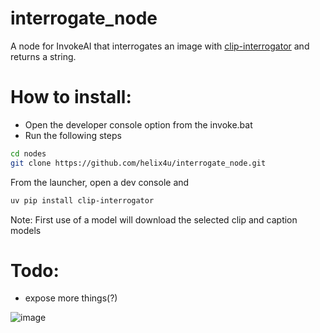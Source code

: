 # interrogate_node
A node for InvokeAI that interrogates an image with [clip-interrogator](https://github.com/pharmapsychotic/clip-interrogator) and returns a string.

# How to install:
- Open the developer console option from the invoke.bat
- Run the following steps
```bash
cd nodes
git clone https://github.com/helix4u/interrogate_node.git
```
From the launcher, open a dev console and
```bash
uv pip install clip-interrogator
```
Note: First use of a model will download the selected clip and caption models

# Todo:
- expose more things(?)

![image](https://github.com/helix4u/interrogate_node/assets/4317663/6c1e9c21-ad43-4bf8-9ae9-b240636d8963)

